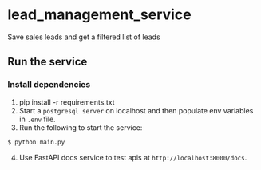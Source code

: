 # lead_management_service

Save sales leads and get a filtered list of leads

## Run the service

### Install dependencies

1. pip install -r requirements.txt
2. Start a `postgresql server` on localhost and then populate env variables in `.env` file.
3. Run the following to start the service:

```bash
$ python main.py
```

4. Use FastAPI docs service to test apis at `http://localhost:8000/docs`.
